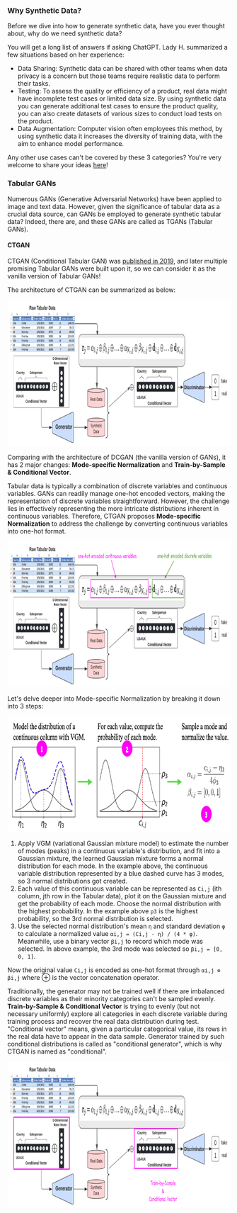 ### Why Synthetic Data?

Before we dive into how to generate synthetic data, have you ever thought about, why do we need synthetic data?

You will get a long list of answers if asking ChatGPT. Lady H. summarized a few situations based on her experience:
* Data Sharing: Synthetic data can be shared with other teams when data privacy is a concern but those teams require realistic data to perform their tasks.
* Testing: To assess the quality or efficiency of a product, real data might have incomplete test cases or limited data size. By using synthetic data you can generate additional test cases to ensure the product quality, you can also create datasets of various sizes to conduct load tests on the product.
* Data Augmentation: Computer vision often employees this method, by using synthetic data it increases the diversity of training data, with the aim to enhance model performance.

Any other use cases can't be covered by these 3 categories? You're very welcome to share your ideas [here][1]!


### Tabular GANs

Numerous GANs (Generative Adversarial Networks) have been applied to image and text data. However, given the significance of tabular data as a crucial data source, can GANs be employed to generate synthetic tabular data? Indeed, there are, and these GANs are called as TGANs (Tabular GANs). 

#### CTGAN

CTGAN (Conditional Tabular GAN) was [published in 2019][2], and later multiple promising Tabular GANs were built upon it, so we can consider it as the vanilla version of Tabular GANs!

The architecture of CTGAN can be summarized as below:

<img src="https://github.com/lady-h-world/My_Garden/blob/main/images/Secret_Guest_images/ctgan_architecture.png" width="961" height="330" />

Comparing with the architecture of DCGAN (the vanilla version of GANs), it has 2 major changes: <b>Mode-specific Normalization</b> and <b>Train-by-Sample & Conditional Vector</b>.

Tabular data is typically a combination of discrete variables and continuous variables. GANs can readily manage one-hot encoded vectors, making the representation of discrete variables straightforward. However, the challenge lies in effectively representing the more intricate distributions inherent in continuous variables. Therefore, CTGAN proposes <b>Mode-specific Normalization</b> to address the challenge by converting continuous variables into one-hot format.

<img src="https://github.com/lady-h-world/My_Garden/blob/main/images/Secret_Guest_images/ctgan_msn.png" width="961" height="330" />

Let's delve deeper into Mode-specific Normalization by breaking it down into 3 steps:

<img src="https://github.com/lady-h-world/My_Garden/blob/main/images/Secret_Guest_images/msn.png" width="768" height="262" />

1. Apply VGM (variational Gaussian mixture model) to estimate the number of modes (peaks) in a continuous variable's distribution, and fit into a Gaussian mixture, the learned Gaussian mixture forms a normal distribution for each mode. In the example above, the continuous variable distribution represented by a blue dashed curve has 3 modes, so 3 normal distributions got created.
2. Each value of this continuous variable can be represented as `Ci,j` (ith column, jth row in the Tabular data), plot it on the Gaussian mixture and get the probability of each mode. Choose the normal distribution with the highest probability. In the example above `ρ3` is the highest probability, so the 3rd normal distribution is selected.
3. Use the selected normal distribution's mean `η` and standard deviation `φ` to calculate a normalized value `αi,j = (Ci,j - η) / (4 * φ)`. Meanwhile, use a binary vector `βi,j` to record which mode was selected. In above example, the 3rd mode was selected so `βi,j = [0, 0, 1]`.

Now the original value `Ci,j` is encoded as one-hot format through `αi,j ⊕ βi,j` where ⊕ is the vector concatenation operator.

Traditionally, the generator may not be trained well if there are imbalanced discrete variables as their minority categories can't be sampled evenly. <b>Train-by-Sample & Conditional Vector</b> is trying to evenly (but not necessary uniformly) explore all categories in each discrete variable during training process and recover the real data distribution during test. "Conditional vector" means, given a particular categorical value, its rows in the real data have to appear in the data sample. Generator trained by such conditional distributions is called as "conditional generator", which is why CTGAN is named as "conditional".


<img src="https://github.com/lady-h-world/My_Garden/blob/main/images/Secret_Guest_images/ctgan_cv.png" width="961" height="330" />


[1]:https://github.com/lady-h-world/My_Garden/discussions
[2]:https://arxiv.org/pdf/1907.00503.pdf